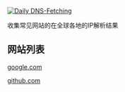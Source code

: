 [![Daily DNS-Fetching](https://github.com/excitedplus1s/IPCollector/actions/workflows/main.yml/badge.svg)](https://github.com/excitedplus1s/IPCollector/actions/workflows/main.yml)

收集常见网站的在全球各地的IP解析结果

## 网站列表

[google.com](google.com)

[github.com](github.com)

